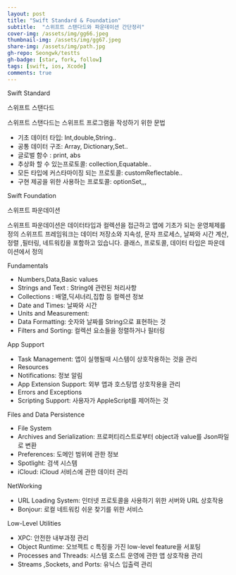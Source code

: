```yaml
---
layout: post
title: "Swift Standard & Foundation"
subtitle:  "스위프트 스탠다드와 파운데이션 간단정리"
cover-img: /assets/img/gg66.jpeg
thumbnail-img: /assets/img/gg67.jpeg
share-img: /assets/img/path.jpg
gh-repo: Seongwk/testts
gh-badge: [star, fork, follow]
tags: [swift, ios, Xcode]
comments: true
---
```


Swift Standard

스위프트 스탠다드

스위프트 스탠다드는 스위프트 프로그램을 작성하기 위한 문법

- 기초 데이터 타입: Int,double,String..
- 공통 데이터 구조: Array, Dictionary,Set..
- 글로벌 함수 : print, abs
- 추상화 할 수 있는프로토콜: collection,Equatable.. 
- 모든 타입에 커스타마이징 되는 프로토콜: customReflectable..
- 구현 제공을 위한 사용하는 프로토콜: optionSet,,,



Swift Foundation

스위프트 파운데이션

스위프트 파운데이션은 데이터타입과 컬렉션을 접근하고 앱에 기초가 되는 운영체제를 정의
스위프트 프레임워크는 데이터 저장소와 지속성, 문자 프로세스, 날짜와 시간 계산,  정렬 ,필터링,
네트워킹을 포함하고 있습니다. 클래스, 프로토콜, 데이터 타입은 파운데이션에서 정의


Fundamentals

- Numbers,Data,Basic values 
- Strings and Text :  String에 관련된 처리사항
- Collections : 배열,딕셔너리,집합 등 컬렉션 정보
- Date and Times: 날짜와 시간
- Units and Measurement: 
- Data Formatting: 숫자와 날짜를 String으로 표현하는 것
- Filters and Sorting: 컬렉션 요소들을 정렬하거나 필터링

App Support

- Task Management: 앱이 실행될때  시스템이 상호작용하는 것을 관리
- Resources
- Notifications: 정보 알림
- App Extension Support: 외부 앱과 호스팅앱 상호작용을 관리
- Errors and Exceptions
- Scripting Support: 사용자가 AppleScript를 제어하는 것

Files and Data Persistence

- File System
- Archives and Serialization: 프로퍼티리스트로부터 object과 value를 Json파일로 변환
- Preferences: 도메인 범위에 관한 정보 
- Spotlight: 검색 시스템
- iCloud: iCloud 서비스에 관한 데이터 관리

NetWorking
- URL Loading System: 인터넷 프로토콜을 사용하기 위한 서버와 URL 상호작용
- Bonjour: 로컬 네트워킹 쉬운 찾기를 위한 서비스

Low-Level Utilities

- XPC: 안전한 내부과정 관리
- Object Runtime: 오브젝트 c 특징을 가진 low-level feature을 서포팅
- Processes and Threads: 시스템 호스트 운영에 관한 앱 상호작용 관리
- Streams ,Sockets, and Ports: 유닉스 입출력 관리
